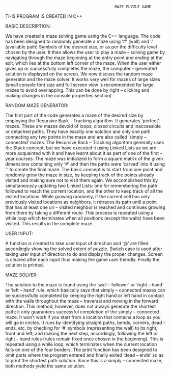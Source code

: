                                                    MAZE PUZZLE GAME
                                                    
   THIS PROGRAM IS CREATED IN C++

BASIC DESCRIPTION:

We have created a maze solving game using the C++ language. The code has been designed to randomly generate a maze using ‘#’ (wall) and ‘.’ (available path) Symbols of the desired size, or as per the difficulty level chosen by the user. It then allows the user to play a maze – solving game by navigating through the maze beginning at the entry point and ending at the exit, which lies at the bottom left corner of the maze. When the user either gives up or successfully completes the maze, the computer – generated solution is displayed on the screen. We now discuss the random maze generator and the maze solver. It works very well for mazes of large sizes (small console font size and full screen view is recommended for large mazes to avoid overlapping. This can be done by right – clicking and making changes in the console properties section).

RANDOM MAZE GENERATOR:

The first part of the code generates a maze of the desired size by employing the Recursive Back – Tracking algorithm. It generates ‘perfect’ mazes. These are mazes devoid of loops, closed circuits and inaccessible or detached paths. They have exactly one solution and only one path connecting any two points in the maze and are also called ‘simply – connected’ mazes.
The Recursive Back – Tracking algorithm generally uses the Stack concept, but we have executed it using Linked Lists as we are more acquainted with it and have learnt about it as part of one of the first – year courses. The maze was initialized to form a square matrix of the given dimensions containing only ‘#’ and then the paths were ‘carved’ into it using ‘.’ to create the final maze. 
The basic concept is to start from one point and randomly grow the maze in size, by keeping track of the points already visited and making sure not to visit them again. We accomplished this by simultaneously updating two Linked Lists: one for remembering the path followed to reach the current location, and the other to keep track of all the visited locations. 
While growing randomly, if the current cell has only previously visited locations as neighbors, it retraces its path until a point that has at least one un – visited neighbor is reached and continues growing from there by taking a different route. This process is repeated using a while loop which terminates when all positions (except the walls) have been visited. This results in the complete maze.

USER INPUT:

A function is created to take user input of direction and ‘@’ are filled accordingly showing the solved extent of puzzle. Switch case is used after taking user input of direction to do and display the proper changes.  Screen is cleared after each input thus making the game user friendly. Finally the solution is printed.

MAZE SOLVER:

The solution to the maze is found using the ‘wall – follower’ or ‘right – hand’ or ‘left – hand’ rule, which basically says that simply – connected mazes can be successfully completed by keeping the right hand or left hand in contact with the walls throughout the maze – traversal and moving in the forward direction. This method, however, does not always generate the shortest path; it only guarantees successful completion of the simply – connected maze. It won’t work if you start from a location that contains a loop as you will go in circles.
It runs by identifying straight paths, bends, corners, dead – ends, etc. by checking for ‘#’ symbols (representing the wall) to its right, front and left; and making the next step, accordingly, following the left or right – hand rules (rules remain fixed once chosen in the beginning). This is repeated using a while loop, which terminates when the current location falls on one of the four borders. The print function has been designed to omit parts where the program entered and finally exited ‘dead – ends’ so as to print the shortest path solution. Since this is a simply – connected maze, both methods yield the same solution.
